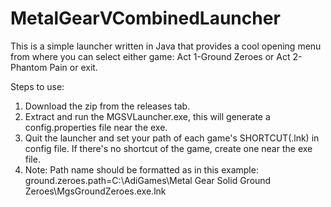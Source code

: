 # MetalGearVCombinedLauncher

This is a simple launcher written in Java that provides a cool opening menu from where you can select either game: Act 1-Ground Zeroes or Act 2-Phantom Pain or exit.

Steps to use:
1. Download the zip from the releases tab.
2. Extract and run the MGSVLauncher.exe, this will generate a config.properties file near the exe.
3. Quit the launcher and set your path of each game's SHORTCUT(.lnk) in config file. If there's no shortcut of the game, create one near the exe file.
4. Note: Path name should be formatted as in this example: ground.zeroes.path=C:\\AdiGames\\Metal Gear Solid Ground Zeroes\\MgsGroundZeroes.exe.lnk
